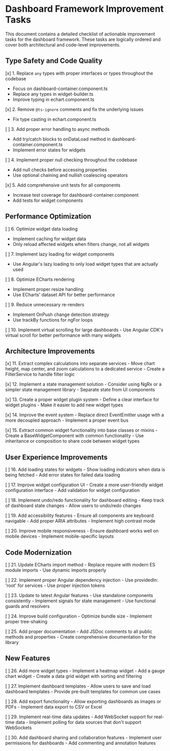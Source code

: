 # Dashboard Framework Improvement Tasks

This document contains a detailed checklist of actionable improvement tasks for the dashboard framework. These tasks are logically ordered and cover both architectural and code-level improvements.

## Type Safety and Code Quality

[x] 1. Replace `any` types with proper interfaces or types throughout the codebase
   - Focus on dashboard-container.component.ts
   - Replace any types in widget-builder.ts
   - Improve typing in echart.component.ts

[x] 2. Remove `@ts-ignore` comments and fix the underlying issues
   - Fix type casting in echart.component.ts

[ ] 3. Add proper error handling to async methods
   - Add try/catch blocks to onDataLoad method in dashboard-container.component.ts
   - Implement error states for widgets

[ ] 4. Implement proper null checking throughout the codebase
   - Add null checks before accessing properties
   - Use optional chaining and nullish coalescing operators

[x] 5. Add comprehensive unit tests for all components
   - Increase test coverage for dashboard-container.component
   - Add tests for widget components

## Performance Optimization

[ ] 6. Optimize widget data loading
   - Implement caching for widget data
   - Only reload affected widgets when filters change, not all widgets

[ ] 7. Implement lazy loading for widget components
   - Use Angular's lazy loading to only load widget types that are actually used

[ ] 8. Optimize ECharts rendering
   - Implement proper resize handling
   - Use ECharts' dataset API for better performance

[ ] 9. Reduce unnecessary re-renders
   - Implement OnPush change detection strategy
   - Use trackBy functions for ngFor loops

[ ] 10. Implement virtual scrolling for large dashboards
    - Use Angular CDK's virtual scroll for better performance with many widgets

## Architecture Improvements

[x] 11. Extract complex calculations into separate services
    - Move chart height, map center, and zoom calculations to a dedicated service
    - Create a FilterService to handle filter logic

[x] 12. Implement a state management solution
    - Consider using NgRx or a simpler state management library
    - Separate state from UI components

[x] 13. Create a proper widget plugin system
    - Define a clear interface for widget plugins
    - Make it easier to add new widget types

[x] 14. Improve the event system
    - Replace direct EventEmitter usage with a more decoupled approach
    - Implement a proper event bus

[x] 15. Extract common widget functionality into base classes or mixins
    - Create a BaseWidgetComponent with common functionality
    - Use inheritance or composition to share code between widget types

## User Experience Improvements

[ ] 16. Add loading states for widgets
    - Show loading indicators when data is being fetched
    - Add error states for failed data loading

[ ] 17. Improve widget configuration UI
    - Create a more user-friendly widget configuration interface
    - Add validation for widget configuration

[ ] 18. Implement undo/redo functionality for dashboard editing
    - Keep track of dashboard state changes
    - Allow users to undo/redo changes

[ ] 19. Add accessibility features
    - Ensure all components are keyboard navigable
    - Add proper ARIA attributes
    - Implement high contrast mode

[ ] 20. Improve mobile responsiveness
    - Ensure dashboard works well on mobile devices
    - Implement mobile-specific layouts

## Code Modernization

[ ] 21. Update ECharts import method
    - Replace require with modern ES module imports
    - Use dynamic imports properly

[ ] 22. Implement proper Angular dependency injection
    - Use providedIn: 'root' for services
    - Use proper injection tokens

[ ] 23. Update to latest Angular features
    - Use standalone components consistently
    - Implement signals for state management
    - Use functional guards and resolvers

[ ] 24. Improve build configuration
    - Optimize bundle size
    - Implement proper tree-shaking

[ ] 25. Add proper documentation
    - Add JSDoc comments to all public methods and properties
    - Create comprehensive documentation for the library

## New Features

[ ] 26. Add more widget types
    - Implement a heatmap widget
    - Add a gauge chart widget
    - Create a data grid widget with sorting and filtering

[ ] 27. Implement dashboard templates
    - Allow users to save and load dashboard templates
    - Provide pre-built templates for common use cases

[ ] 28. Add export functionality
    - Allow exporting dashboards as images or PDFs
    - Implement data export to CSV or Excel

[ ] 29. Implement real-time data updates
    - Add WebSocket support for real-time data
    - Implement polling for data sources that don't support WebSockets

[ ] 30. Add dashboard sharing and collaboration features
    - Implement user permissions for dashboards
    - Add commenting and annotation features
